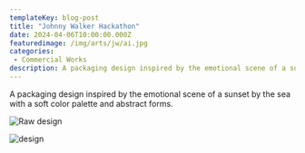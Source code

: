```yaml
---
templateKey: blog-post
title: "Johnny Walker Hackathon"
date: 2024-04-06T10:00:00.000Z
featuredimage: /img/arts/jw/ai.jpg
categories:
 - Commercial Works 
description: A packaging design inspired by the emotional scene of a sunset by the sea with a soft color palette and abstract forms.
---
```


A packaging design inspired by the emotional scene of a sunset by the sea with a soft color palette and abstract forms.


![Raw design](/img/arts/jw/illustrator.png)

![design](/img/arts/jw/illustrator2.png)
